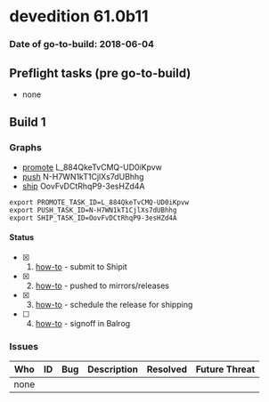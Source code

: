 # devedition 61.0b11

### Date of go-to-build: 2018-06-04

## Preflight tasks (pre go-to-build)
- none

## Build 1  

### Graphs
* [promote](https://tools.taskcluster.net/push-inspector/#/L_884QkeTvCMQ-UD0iKpvw) L_884QkeTvCMQ-UD0iKpvw
* [push](https://tools.taskcluster.net/push-inspector/#/N-H7WN1kT1CjlXs7dUBhhg) N-H7WN1kT1CjlXs7dUBhhg
* [ship](https://tools.taskcluster.net/push-inspector/#/OovFvDCtRhqP9-3esHZd4A) OovFvDCtRhqP9-3esHZd4A
```
export PROMOTE_TASK_ID=L_884QkeTvCMQ-UD0iKpvw
export PUSH_TASK_ID=N-H7WN1kT1CjlXs7dUBhhg
export SHIP_TASK_ID=OovFvDCtRhqP9-3esHZd4A
```


#### Status
- [x] 1.  [how-to](https://wiki.mozilla.org/Release:Release_Automation_on_Mercurial:Starting_a_Release#Submit_to_Ship_It)  - submit to Shipit
- [x] 2.  [how-to](https://github.com/mozilla-releng/releasewarrior-2.0/blob/master/docs/release-promotion/desktop/howto.md#push-artifacts-to-releases-directory)  - pushed to mirrors/releases
- [x] 3.  [how-to](https://github.com/mozilla-releng/releasewarrior-2.0/blob/master/docs/release-promotion/desktop/howto.md#ship-the-release)  - schedule the release for shipping
- [ ] 4.  [how-to](https://github.com/mozilla-releng/releasewarrior-2.0/blob/master/docs/release-promotion/desktop/howto.md#obtain-sign-offs-for-changes)  - signoff in Balrog

### Issues
| Who                 | ID               | Bug                                                                 | Description                | Resolved                | Future Threat                |
| ------------------- | ---------------- | ------------------------------------------------------------------- | -------------------------- | ----------------------- | ---------------------------- |
| none | | | | | |

